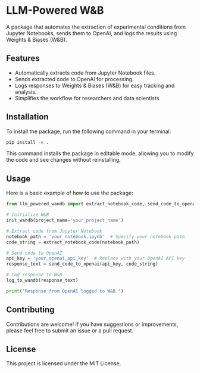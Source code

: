 
# LLM-Powered W&B

A package that automates the extraction of experimental conditions from Jupyter Notebooks, sends them to OpenAI, and logs the results using Weights & Biases (W&B).

## Features

- Automatically extracts code from Jupyter Notebook files.
- Sends extracted code to OpenAI for processing.
- Logs responses to Weights & Biases (W&B) for easy tracking and analysis.
- Simplifies the workflow for researchers and data scientists.

## Installation

To install the package, run the following command in your terminal:

```bash
pip install -e .
```

This command installs the package in editable mode, allowing you to modify the code and see changes without reinstalling.

## Usage

Here is a basic example of how to use the package:

```python
from llm_powered_wandb import extract_notebook_code, send_code_to_openai, log_to_wandb, init_wandb

# Initialize W&B
init_wandb(project_name='your_project_name')

# Extract code from Jupyter Notebook
notebook_path = 'your_notebook.ipynb'  # Specify your notebook path
code_string = extract_notebook_code(notebook_path)

# Send code to OpenAI
api_key = 'your_openai_api_key'  # Replace with your OpenAI API key
response_text = send_code_to_openai(api_key, code_string)

# Log response to W&B
log_to_wandb(response_text)

print("Response from OpenAI logged to W&B.")
```

## Contributing

Contributions are welcome! If you have suggestions or improvements, please feel free to submit an issue or a pull request.

## License

This project is licensed under the MIT License.
